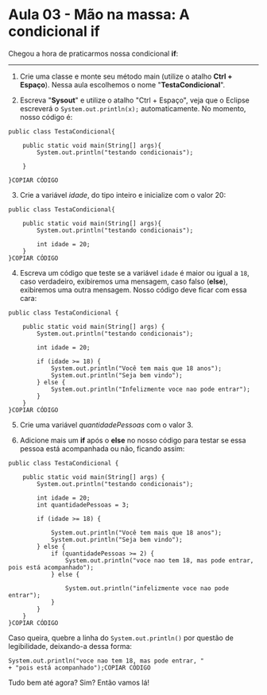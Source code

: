 # Aula 03 - Mão na massa: A condicional if

Chegou a hora de praticarmos nossa condicional **if**:

---

1) Crie uma classe e monte seu método main (utilize o atalho **Ctrl + Espaço**). Nessa aula escolhemos o nome "**TestaCondicional**".

2) Escreva "**Sysout**" e utilize o atalho "Ctrl + Espaço", veja que o Eclipse escreverá o `System.out.println(x);` automaticamente. No momento, nosso código é:

```
public class TestaCondicional{

    public static void main(String[] args){
        System.out.println("testando condicionais");

    }

}COPIAR CÓDIGO
```

3) Crie a variável *idade*, do tipo inteiro e inicialize com o valor 20:

```
public class TestaCondicional{

    public static void main(String[] args){
        System.out.println("testando condicionais");

        int idade = 20;
    }
}COPIAR CÓDIGO
```

4) Escreva um código que teste se a variável `idade` é maior ou igual a `18`, caso verdadeiro, exibiremos uma mensagem, caso falso (**else**), exibiremos uma outra mensagem. Nosso código deve ficar com essa cara:

```
public class TestaCondicional {

    public static void main(String[] args) {
        System.out.println("testando condicionais");

        int idade = 20;

        if (idade >= 18) {
            System.out.println("Você tem mais que 18 anos");
            System.out.println("Seja bem vindo");
        } else {
            System.out.println("Infelizmente voce nao pode entrar");
        }
    }
}COPIAR CÓDIGO
```

5) Crie uma variável *quantidadePessoas* com o valor 3.

6) Adicione mais um **if** após o **else** no nosso código para testar se essa pessoa está acompanhada ou não, ficando assim:

```
public class TestaCondicional {

    public static void main(String[] args) {
        System.out.println("testando condicionais");

        int idade = 20;
        int quantidadePessoas = 3;

        if (idade >= 18) {

            System.out.println("Você tem mais que 18 anos");
            System.out.println("Seja bem vindo");
        } else {
            if (quantidadePessoas >= 2) {
                System.out.println("voce nao tem 18, mas pode entrar, pois está acompanhado");
            } else {

                System.out.println("infelizmente voce nao pode entrar");
            }
        }
    }
}COPIAR CÓDIGO
```

Caso queira, quebre a linha do `System.out.println()` por questão de legibilidade, deixando-a dessa forma:

```
System.out.println("voce nao tem 18, mas pode entrar, "
+ "pois está acompanhado");COPIAR CÓDIGO
```

Tudo bem até agora? Sim? Então vamos lá!